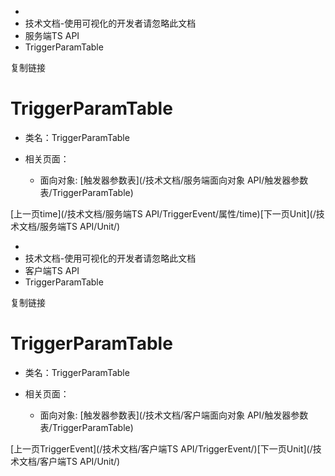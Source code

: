   * [](/)
  * 技术文档-使用可视化的开发者请忽略此文档
  * 服务端TS API
  * TriggerParamTable

复制链接

# TriggerParamTable

  * 类名：TriggerParamTable

  * 相关页面：

    * 面向对象: [触发器参数表](/技术文档/服务端面向对象 API/触发器参数表/TriggerParamTable)

[上一页time](/技术文档/服务端TS API/TriggerEvent/属性/time)[下一页Unit](/技术文档/服务端TS
API/Unit/)


  * [](/)
  * 技术文档-使用可视化的开发者请忽略此文档
  * 客户端TS API
  * TriggerParamTable

复制链接

# TriggerParamTable

  * 类名：TriggerParamTable

  * 相关页面：

    * 面向对象: [触发器参数表](/技术文档/客户端面向对象 API/触发器参数表/TriggerParamTable)

[上一页TriggerEvent](/技术文档/客户端TS API/TriggerEvent/)[下一页Unit](/技术文档/客户端TS
API/Unit/)



